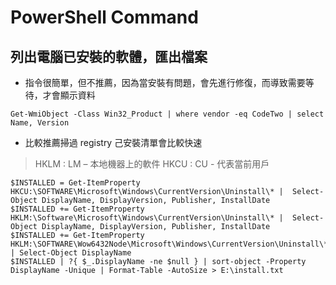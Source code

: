 # PowerShell Command

## 列出電腦已安裝的軟體，匯出檔案

- 指令很簡單，但不推薦，因為當安裝有問題，會先進行修復，而導致需要等待，才會顯示資料

```shell
Get-WmiObject -Class Win32_Product | where vendor -eq CodeTwo | select Name, Version
```

- 比較推薦掃過 registry 己安裝清單會比較快速

> HKLM :  LM – 本地機器上的軟件
> HKCU :  CU - 代表當前用戶

```shell
$INSTALLED = Get-ItemProperty HKCU:\SOFTWARE\Microsoft\Windows\CurrentVersion\Uninstall\* |  Select-Object DisplayName, DisplayVersion, Publisher, InstallDate
$INSTALLED += Get-ItemProperty HKLM:\Software\Microsoft\Windows\CurrentVersion\Uninstall\* |  Select-Object DisplayName, DisplayVersion, Publisher, InstallDate
$INSTALLED += Get-ItemProperty HKLM:\SOFTWARE\Wow6432Node\Microsoft\Windows\CurrentVersion\Uninstall\* | Select-Object DisplayName
$INSTALLED | ?{ $_.DisplayName -ne $null } | sort-object -Property DisplayName -Unique | Format-Table -AutoSize > E:\install.txt
```
